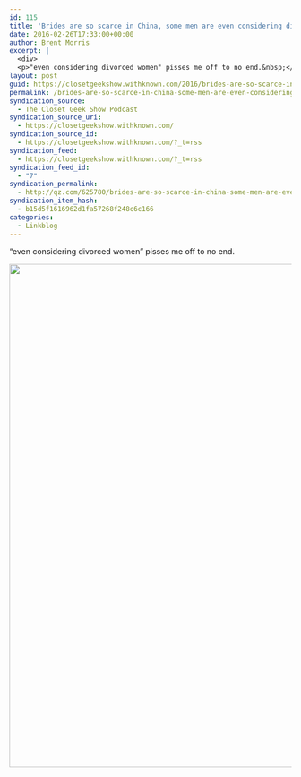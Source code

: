 ```yaml
---
id: 115
title: 'Brides are so scarce in China, some men are even considering divorced women, state media says &#8211; Quartz'
date: 2016-02-26T17:33:00+00:00
author: Brent Morris
excerpt: |
  <div>
  <p>"even considering divorced women" pisses me off to no end.&nbsp;</p></div>
layout: post
guid: https://closetgeekshow.withknown.com/2016/brides-are-so-scarce-in-china-some-men-are-even
permalink: /brides-are-so-scarce-in-china-some-men-are-even-considering-divorced-women-state-media-says-quartz/
syndication_source:
  - The Closet Geek Show Podcast
syndication_source_uri:
  - https://closetgeekshow.withknown.com/
syndication_source_id:
  - https://closetgeekshow.withknown.com/?_t=rss
syndication_feed:
  - https://closetgeekshow.withknown.com/?_t=rss
syndication_feed_id:
  - "7"
syndication_permalink:
  - http://qz.com/625780/brides-are-so-scarce-in-china-some-men-are-even-considering-divorced-women-state-media-says/
syndication_item_hash:
  - b15d5f1616962d1fa57268f248c6c166
categories:
  - Linkblog
---
```

<div class="known-bookmark">
  <p>
    &#8220;even considering divorced women&#8221; pisses me off to no end.
  </p>
  
  <p>
    <img class="alignnone" src="http://i.imgur.com/w4JjK51.jpg" alt="" width="1600" height="900" />
  </p>
</div>